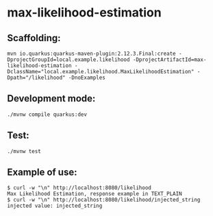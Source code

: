 # max-likelihood-estimation

## Scaffolding:

```shell
mvn io.quarkus:quarkus-maven-plugin:2.12.3.Final:create -DprojectGroupId=local.example.likelihood -DprojectArtifactId=max-likelihood-estimation -DclassName="local.example.likelihood.MaxLikelihoodEstimation" -Dpath="/likelihood" -DnoExamples
```

## Development mode:

```shell
./mvnw compile quarkus:dev
```

## Test:

```shell
./mvnw test
```

## Example of use:

```shell
$ curl -w "\n" http://localhost:8080/likelihood
Max Likelihood Estimation, response example in TEXT_PLAIN
$ curl -w "\n" http://localhost:8080/likelihood/injected_string
injected value: injected_string
```
